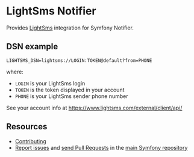 LightSms Notifier
=================

Provides [LightSms](https://www.lightsms.com/) integration for Symfony Notifier.

DSN example
-----------

```
LIGHTSMS_DSN=lightsms://LOGIN:TOKEN@default?from=PHONE
```

where:
 - `LOGIN` is your LightSms login
 - `TOKEN` is the token displayed in your account
 - `PHONE` is your LightSms sender phone number

See your account info at https://www.lightsms.com/external/client/api/

Resources
---------

  * [Contributing](https://symfony.com/doc/current/contributing/index.html)
  * [Report issues](https://github.com/symfony/symfony/issues) and
    [send Pull Requests](https://github.com/symfony/symfony/pulls)
    in the [main Symfony repository](https://github.com/symfony/symfony)
